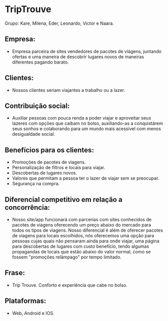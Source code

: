 # TripTrouve
Grupo: Kare, Milena, Eder, Leonardo, Victor e Naara.

## Empresa:
- Empresa parceira de sites vendedores de pacotes de viágens, juntando ofertas e uma maneira de descobrir lugares novos de maneiras diferentes pagando barato.

## Clientes:
- Nossos clientes seriam viajantes a trabalho ou a lazer.

## Contribuição social:
- Auxiliar pessoas com pouca renda a poder viajar e aproveitar seus lazeres com opções que caibam no bolso, auxiliando-as a conquistárem seus sonhos e colaborando para um mundo mais acessível com menos desigualdade social.

## Benefícios para os clientes:
- Promoções de pacotes de viagens.
- Personalização de filtros e locais para viajar.
- Descobertas de lugares novos.
- Valores que permitam a pessoa ter o lazer de viajar sem se preocupar.
- Segurança na compra.

## Diferencial competitivo em relação a concorrência:
- Nosso site/app funcionará com parcerias com sites conhecidos de pacotes de viagens oferecendo um preço abaixo do mercado para todos os tipos de viagens. Nosso diferencial é além de oferecer pacotes de viagens para locais escolhidos, nós oferecemos uma opção para pessoas cujas quais não pensaram ainda para onde viajar, uma página para descobertas de lugares com custo benefício, tendo algumas propagandas de locais que estão abaixo do valor normal, como se fossem "promoções relâmpago" por tempo limitado.

## Frase:
- Trip Trouve. Conforto e experiência que cabe no bolso.

## Plataformas:
- Web, Android e IOS.
